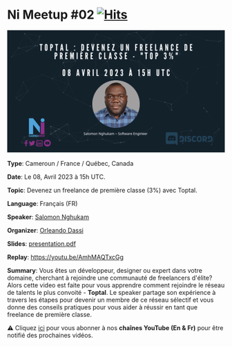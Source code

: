 # Ni Meetup #02 [![Hits](https://hits.seeyoufarm.com/api/count/incr/badge.svg?url=https%3A%2F%2Fgithub.com%2Fnumerica-ideas%2Fmeetups%2Ftoptal-freelance-premiere-classe&count_bg=%2379C83D&title_bg=%23555555&icon=&icon_color=%23E7E7E7&title=hits&edge_flat=false)](https://numericaideas.com)

[![FlyerImage](flyer.png)](https://youtu.be/AmhMAQTxcGg)

**Type**: Cameroun / France / Québec, Canada

**Date**: Le 08, Avril 2023 à 15h UTC.

**Topic**: Devenez un freelance de première classe (3%) avec Toptal.

**Language**: Français (FR)

**Speaker**: [Salomon Nghukam](https://www.linkedin.com/in/salomon-nghukam)

**Organizer**: [Orleando Dassi](https://www.linkedin.com/in/dassi-orleando-257b04ab)

**Slides**: [presentation.pdf](./presentation.pdf)

**Replay**: https://youtu.be/AmhMAQTxcGg

**Summary**: Vous êtes un développeur, designer ou expert dans votre domaine, cherchant à rejoindre une communauté de freelancers d'élite? Alors cette video est faite pour vous apprendre comment rejoindre le réseau de talents le plus convoité - **Toptal**. Le speaker partage son expérience à travers les étapes pour devenir un membre de ce réseau sélectif et vous donne des conseils pratiques pour vous aider à réussir en tant que freelance de première classe.

:warning: Cliquez [ici](https://www.youtube.com/@numericaideas/channels?sub_confirmation=1) pour vous abonner à nos **chaînes YouTube (En & Fr)** pour être notifié des prochaines vidéos.
